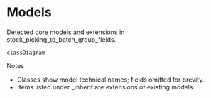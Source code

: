 # Models

Detected core models and extensions in stock_picking_to_batch_group_fields.

```mermaid
classDiagram
```

Notes
- Classes show model technical names; fields omitted for brevity.
- Items listed under _inherit are extensions of existing models.
